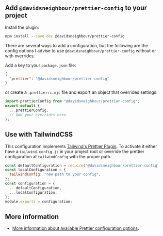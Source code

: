 ## Add `@davidsneighbour/prettier-config` to your project

Install the plugin:

```bash
npm install --save-dev @davidsneighbour/prettier-config
```

There are several ways to add a configuration, but the following are the config options I advise to use `@davidsneighbour/prettier-config` without or with overrides.

Add a key to your `package.json` file:

```json
{
  "prettier": "@davidsneighbour/prettier-config"
}
```

or create a `.prettierrc.mjs` file and export an object that overrides settings:

```js
import prettierConfig from "@davidsneighbour/prettier-config";
export default {
  ...prettierConfig,
  // Add your overrides here.
};
```

## Use with TailwindCSS

This configuration implements [Tailwind's Prettier Plugin](https://github.com/tailwindlabs/prettier-plugin-tailwindcss). To activate it either have a `tailwind.config.js` in your project root or override the prettier configuration at `tailwindConfig` with the proper path.

```js
const defaultConfiguration = require("@davidsneighbour/prettier-config");
const localConfiguration = {
  tailwindConfig: "new path to your config",
};
const configuration = {
  ...defaultConfiguration,
  ...localConfiguration,
};
module.exports = configuration;
```

## More information

* [More information about available Prettier configuration options](https://prettier.io/docs/en/options.html).
